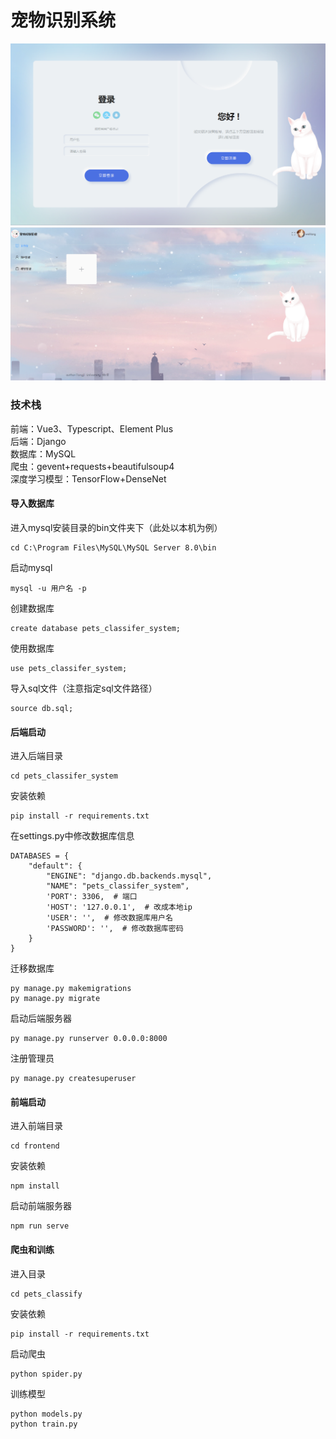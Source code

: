 # 宠物识别系统
![avatar](login.jpg)
![avatar](preview.jpg)
### 技术栈
前端：Vue3、Typescript、Element Plus\
后端：Django\
数据库：MySQL\
爬虫：gevent+requests+beautifulsoup4\
深度学习模型：TensorFlow+DenseNet

#### 导入数据库

进入mysql安装目录的bin文件夹下（此处以本机为例）

```
cd C:\Program Files\MySQL\MySQL Server 8.0\bin
```

启动mysql

```
mysql -u 用户名 -p
```

创建数据库

```
create database pets_classifer_system;
```

使用数据库

```
use pets_classifer_system;
```

导入sql文件（注意指定sql文件路径）

```
source db.sql;
```

#### 后端启动

进入后端目录

```
cd pets_classifer_system
```

安装依赖

```
pip install -r requirements.txt
```

在settings.py中修改数据库信息

```
DATABASES = {
    "default": {
        "ENGINE": "django.db.backends.mysql",
        "NAME": "pets_classifer_system",
        'PORT': 3306,  # 端口
        'HOST': '127.0.0.1',  # 改成本地ip
        'USER': '',  # 修改数据库用户名
        'PASSWORD': '',  # 修改数据库密码
    }
}
```

迁移数据库

```
py manage.py makemigrations
py manage.py migrate
```

启动后端服务器

```
py manage.py runserver 0.0.0.0:8000
```

注册管理员

```
py manage.py createsuperuser
```

#### 前端启动

进入前端目录

```
cd frontend
```

安装依赖

```
npm install
```

启动前端服务器

```
npm run serve
```

#### 爬虫和训练

进入目录

```
cd pets_classify
```

安装依赖

```
pip install -r requirements.txt
```

启动爬虫

```
python spider.py
```

训练模型

```
python models.py
python train.py
```
